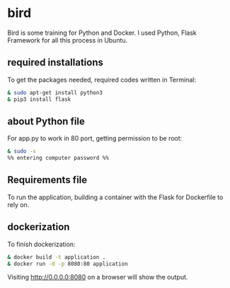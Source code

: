 # bird

Bird is some training for Python and Docker.
I used Python, Flask Framework for all this process in Ubuntu.

## required installations

To get the packages needed, required codes written in Terminal:

```bash
& sudo apt-get install python3
& pip3 install flask
```

## about Python file

For app.py to work in 80 port, getting permission to be root:
```bash
& sudo -s
%% entering computer password %%
```

## Requirements file

To run the application, building a container with the Flask for Dockerfile to rely on.


## dockerization

To finish dockerization:

```bash
& docker build -t application .
& docker run -d -p 8080:80 application
```

Visiting http://0.0.0.0:8080 on a browser will show the output.

